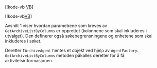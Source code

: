 <!-- markdownlint-disable-file MD041 -->
[!kode-vb [VB](../rss-page.vb?range=1-69)]

[!kode-vb[VB](../rss-page.vb?range=176-197)]

Avsnitt 1 viser hvordan parametrene som kreves av `GetArchiveListByColumns` er opprettet (kolonnene som skal inkluderes i utvalget). Den definerer også søkebegrensningene og enhetene som skal inkluderes i søket.

Deretter `IArchiveAgent` hentes et objekt ved hjelp av `AgentFactory`.  `GetArchiveListByColumns` metoden påkalles deretter for å få aktivitetsinformasjonen.

<!-- Referenced links -->
